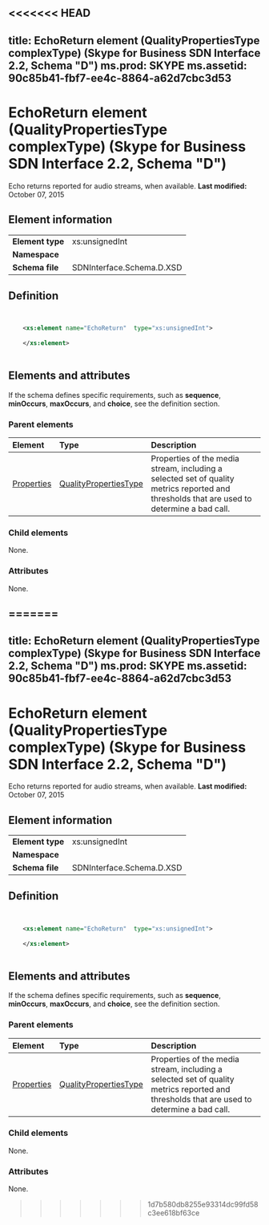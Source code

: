 <<<<<<< HEAD
---
title: EchoReturn element (QualityPropertiesType complexType) (Skype for Business SDN Interface 2.2, Schema "D")
ms.prod: SKYPE
ms.assetid: 90c85b41-fbf7-ee4c-8864-a62d7cbc3d53
---


# EchoReturn element (QualityPropertiesType complexType) (Skype for Business SDN Interface 2.2, Schema "D")
Echo returns reported for audio streams, when available. 
 **Last modified:** October 07, 2015
  
    
    


## Element information


|||
|:-----|:-----|
|**Element type**|xs:unsignedInt |
|**Namespace**||
|**Schema file**|SDNInterface.Schema.D.XSD |
   

## Definition


```XML


    <xs:element name="EchoReturn"  type="xs:unsignedInt">
    
    </xs:element>
  
```


## Elements and attributes

If the schema defines specific requirements, such as **sequence**, **minOccurs**, **maxOccurs**, and **choice**, see the definition section. 
  
    
    

### Parent elements



|**Element**|**Type**|**Description**|
|:-----|:-----|:-----|
| [Properties](properties-element-qualitytype-complextype-1.md)| [QualityPropertiesType](qualitypropertiestype-complextype.md)|Properties of the media stream, including a selected set of quality metrics reported and thresholds that are used to determine a bad call. |
   

### Child elements

None. 
  
    
    

### Attributes

None. 
  
    
    

=======
---
title: EchoReturn element (QualityPropertiesType complexType) (Skype for Business SDN Interface 2.2, Schema "D")
ms.prod: SKYPE
ms.assetid: 90c85b41-fbf7-ee4c-8864-a62d7cbc3d53
---


# EchoReturn element (QualityPropertiesType complexType) (Skype for Business SDN Interface 2.2, Schema "D")
Echo returns reported for audio streams, when available. 
 **Last modified:** October 07, 2015
  
    
    


## Element information


|||
|:-----|:-----|
|**Element type**|xs:unsignedInt |
|**Namespace**||
|**Schema file**|SDNInterface.Schema.D.XSD |
   

## Definition


```XML


    <xs:element name="EchoReturn"  type="xs:unsignedInt">
    
    </xs:element>
  
```


## Elements and attributes

If the schema defines specific requirements, such as **sequence**, **minOccurs**, **maxOccurs**, and **choice**, see the definition section. 
  
    
    

### Parent elements



|**Element**|**Type**|**Description**|
|:-----|:-----|:-----|
| [Properties](properties-element-qualitytype-complextype-1.md)| [QualityPropertiesType](qualitypropertiestype-complextype.md)|Properties of the media stream, including a selected set of quality metrics reported and thresholds that are used to determine a bad call. |
   

### Child elements

None. 
  
    
    

### Attributes

None. 
  
    
    

>>>>>>> 1d7b580db8255e93314dc99fd58c3ee618bf63ce

